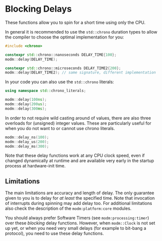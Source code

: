 # Blocking Delays

These functions allow you to spin for a short time using only the CPU.

In general it is recommended to use the `std::chrono` duration types to allow
the compiler to choose the optimal implementation for you:

```cpp
#include <chrono>

constexpr std::chrono::nanoseconds DELAY_TIME{100};
modm::delay(DELAY_TIME);

constexpr std::chrono::microseconds DELAY_TIME2{200};
modm::delay(DELAY_TIME2); // same signature, different implementation
```

In your code you can also use the `std::chrono` literals:

```cpp
using namespace std::chrono_literals;

modm::delay(100ns);
modm::delay(200us);
modm::delay(300ms);
```

In order to not require wild casting around of values, there are also three
overloads for (unsigned) integer values. These are particularly useful for when
you do not want to or cannot use chrono literals.

```cpp
modm::delay_ns(100);
modm::delay_us(200);
modm::delay_ms(300);
```

Note that these delay functions work at any CPU clock speed, even if changed
dynamically at runtime and are available very early in the startup process at
hardware-init time.


## Limitations

The main limitations are accuracy and length of delay. The only guarantee given
to you is to delay for _at least_ the specified time. Note that invocation of
interrupts during spinning may add delay too. For additional limitations also
check the description of the `modm:platform:core` modules.

You should always prefer Software Timers (see `modm:processing:timer`) over
these *blocking* delay functions. However, when `modm::Clock` is not set up yet,
or when you need very small delays (for example to bit-bang a protocol), you
need to use these delay functions.


